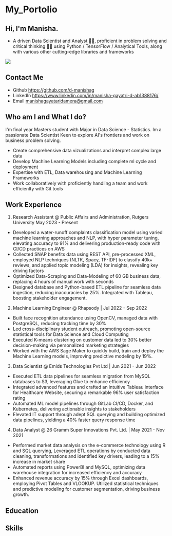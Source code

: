 # My_Portolio
## Hi, I'm Manisha. 
 - A driven Data Scientist and Analyst 🚀💡, proficient in problem solving and critical thinking 🧠🤖 using Python / TensorFlow / Analytical Tools, along with various other cutting-edge libraries and frameworks 


![](https://s3.amazonaws.com/www-inside-design/uploads/2018/12/image2.gif)

## Contact Me
- Github https://github.com/d-manishag
- LinkedIn https://www.linkedin.com/in/manisha-gayatri-d-ab1388176/
- Email manishagayataridamera@gmail.com

  

## Who am I and What I do?
I'm final year Masters student with Major in Data Science - Statistics. Im a passionate Data Scientist Keen to explore AI's frontiers and work on business problem solving.
- Create comprehensive data vizualizations and interpret complex large data
- Develop Machine Learning Models including complete ml cycle and deployment
- Expertise with ETL, Data warehousing and Machine Learning Frameworks
- Work collaboratively with proficiently handling a team and work efficienlty with Git tools


## Work Experience

1. Research Assistant @ Public Affairs and Administration, Rutgers University                                                      May 2023 - Present
- Developed a water-runoff complaints classification model using varied machine learning approaches and NLP, with hyper parameter tuning, elevating accuracy to 91% and delivering production-ready code with CI/CD practices on AWS
- Collected SNAP benefits data using REST API, pre-processed XML, employed NLP techniques (NLTK, Spacy, TF-IDF) to classify 40k+ reviews, and applied topic modeling (LDA) for insights, revealing key driving factors
- Optimized Data-Scraping and Data-Modeling of 60 GB business data, replacing 4 hours of manual work with seconds 
- Designed database and Python-based ETL pipeline for seamless data ingestion, reducing inaccuracies by 25%. Integrated with Tableau, boosting stakeholder engagement. 


2. Machine Learning Engineer @ Rhapsody   |                                                                                        Jul 2022 - Sep 2022
- Built face recognition attendance using OpenCV, managed data with PostgreSQL, reducing tracking time by 30%
- Led cross-disciplinary student outreach, promoting open-source statistical tools for Data Science and Cloud Computing
- Executed K-means clustering on customer data led to 30% better decision-making via personalized marketing strategies
-	Worked with the AWS Sage Maker to quickly build, train and deploy the Machine Learning models, improving predictive modeling by 19%. 


3. Data Scientist @ Emids Technologies Pvt Ltd | Jun 2021 - Jun 2022
-	Executed ETL data pipelines for seamless migration from MySQL databases to S3, leveraging Glue to enhance efficiency
-	Integrated advanced features and crafted an intuitive Tableau interface for Healthcare Website, securing a remarkable 96% user satisfaction rating
-	Automated ML model pipelines through GitLab CI/CD, Docker, and Kubernetes, delivering actionable insights to stakeholders
-	Elevated IT support through adept SQL querying and building optimized data pipelines, yielding a 40% faster query response time  
   

4. Data Analyst @ 26 Gramm Super Innovations Pvt. Ltd.						| 		                                                                     May 2021 - Nov 2021
-	Performed market data analysis on the e-commerce technology using R and SQL querying, Leveraged ETL operations by conducted data cleaning, transformations and identified key drivers, leading to a 15% increase in market share
-	Automated reports using PowerBI and MySQL, optimizing data warehouse integration for increased efficiency and accuracy
-	Enhanced revenue accuracy by 15% through Excel dashboards, employing Pivot Tables and VLOOKUP. Utilized statistical techniques and predictive modeling for customer segmentation, driving business growth.



## Education 


## Skills



